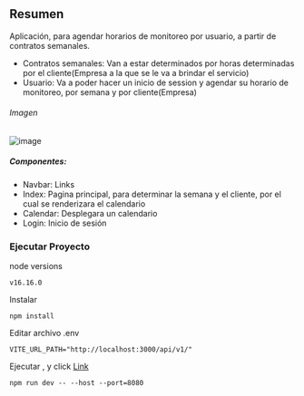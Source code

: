 #
## Resumen
Aplicación, para agendar horarios de monitoreo por usuario, 
a partir de contratos semanales.  
- Contratos semanales: Van a estar determinados por horas determinadas por el cliente(Empresa a la que se le va a brindar el servicio)  
- Usuario: Va a poder hacer un inicio de session y agendar su horario de monitoreo, por semana y por cliente(Empresa)

###### Imagen
![image](https://active-web-bravo-izquierdo.s3.us-east-2.amazonaws.com/WhatsApp+Image+2022-08-03+at+3.25.23+AM.jpeg)

##### Componentes: 
- Navbar: Links  
- Index: Pagina principal, para determinar la semana y el cliente, por el cual se renderizara el calendario  
- Calendar: Desplegara un calendario  
- Login: Inicio de sesión 

### Ejecutar Proyecto 
node versions
```
v16.16.0
```

Instalar
```
npm install
```

Editar archivo .env
```
VITE_URL_PATH="http://localhost:3000/api/v1/"
```

Ejecutar , y click [Link](http://localhost:8080/)
```
npm run dev -- --host --port=8080
```
